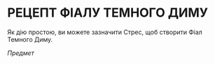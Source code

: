 ﻿# РЕЦЕПТ ФІАЛУ ТЕМНОГО ДИМУ

Як дію простою, ви можете зазначити Стрес, щоб створити Фіал Темного Диму.

*Предмет*